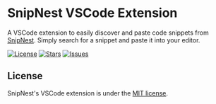 # SnipNest VSCode Extension

A VSCode extension to easily discover and paste code snippets from [SnipNest](https://snipnest.dev/). Simply search for a snippet and paste it into your editor.

[![License](https://badgen.net/github/license/itsbrunodev/snipnest?color=green&label=License)](LICENSE)
[![Stars](https://badgen.net/github/stars/itsbrunodev/snipnest?color=orange&label=Stars)](https://github.com/itsbrunodev/snipnest/stargazers)
[![Issues](https://badgen.net/github/open-issues/itsbrunodev/snipnest?label=Open+Issues)](https://github.com/itsbrunodev/snipnest/issues)

## License

SnipNest's VSCode extension is under the [MIT license](./LICENSE).